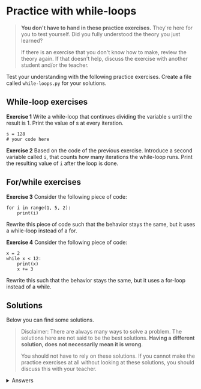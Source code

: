 # Practice with while-loops
> **You don't have to hand in these practice exercises.** They're here for you to test yourself. Did you fully understood the theory you just learned?
>
> If there is an exercise that you don't know how to make, review the theory again. If that doesn't help, discuss the exercise with another student and/or the teacher.

Test your understanding with the following practice exercises. Create a file called `while-loops.py` for your solutions.

## While-loop exercises
**Exercise 1** Write a while-loop that continues dividing the variable `s` until the result is 1. Print the value of s at every iteration.

    s = 128
    # your code here

**Exercise 2** Based on the code of the previous exercise. Introduce a second variable called `i`, that counts how many iterations the while-loop runs. Print the resulting value of `i` after the loop is done.

## For/while exercises
**Exercise 3** Consider the following piece of code:

    for i in range(1, 5, 2):
        print(i)

Rewrite this piece of code such that the behavior stays the same, but it uses a while-loop instead of a for.

**Exercise 4**
Consider the following piece of code:

    x = 2
    while x < 12:
        print(x)
        x += 3

Rewrite this such that the behavior stays the same, but it uses a for-loop instead of a while.

## Solutions
Below you can find some solutions.

> Disclaimer: There are always many ways to solve a problem. The solutions here are not said to be the best solutions.
**Having a different solution, does not necessarily mean it is wrong**.
>
> You should not have to rely on these solutions. If you cannot make the practice exercises at all without looking at these solutions, you should discuss this with your teacher.

<details markdown="1"><summary  markdown="span">Answers</summary>

**Exercise 1**

    s = 128
    while s > 1:
        s /= 2
        print(s)

**Exercise 2**

    s = 128
    i = 0
    while s > 1:
        s /= 2
        i += 1
        print(s)
    print(i)

**Exercise 3**

    i = 1
    while i < 5:
        print(i)
        i += 2

**Exercise 4**

    for x in range(2, 12, 3):
        print(x)

</details>
